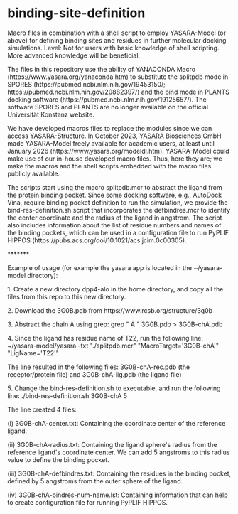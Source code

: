 # binding-site-definition
Macro files in combination with a shell script to employ YASARA-Model (or above)  for defining binding sites and residues in further molecular docking simulations. Level: Not for users with basic knowledge of shell scripting. More advanced knowledge will be beneficial.

<p> The files in this repository use the ability of YANACONDA Macro (https://www.yasara.org/yanaconda.htm) to substitute the splitpdb mode in SPORES (https://pubmed.ncbi.nlm.nih.gov/19453150/; https://pubmed.ncbi.nlm.nih.gov/20882397/) and the bind mode in PLANTS docking software (https://pubmed.ncbi.nlm.nih.gov/19125657/). The software SPORES and PLANTS are no longer available on the official Universität Konstanz website. </p>

<p>We have developed macros files to replace the modules since we can access YASARA-Structure. In October 2023, YASARA Biosciences GmbH made YASARA-Model freely available for academic users, at least until January 2026 (https://www.yasara.org/modeldl.htm). YASARA-Model could make use of our in-house developed macro files. Thus, here they are; we make the macros and the shell scripts embedded with the macro files publicly available. </p>

<p>The scripts start using the macro splitpdb.mcr to abstract the ligand from the protein binding pocket. Since some docking software, e.g., AutoDock Vina, require binding pocket definition to run the simulation, we provide the bind-res-definition.sh script that incorporates the defbindres.mcr to identify the center coordinate and the radius of the ligand in angstrom. The script also includes information about the list of residue numbers and names of the binding pockets, which can be used in a configuration file to run PyPLIF HIPPOS (https://pubs.acs.org/doi/10.1021/acs.jcim.0c00305).</p>
<p> </p>
<p>*******</p>
<p>Example of usage (for example the yasara app is located in the ~/yasara-model directory):</p>
<p>1. Create a new directory dpp4-alo in the home directory, and copy all the files from this repo to this new directory.</p>
<p>2. Download the 3G0B.pdb from https://www.rcsb.org/structure/3g0b</p>
<p>3. Abstract the chain A using grep: grep " A " 3G0B.pdb > 3G0B-chA.pdb
<p>4. Since the ligand has residue name of T22, run the following line: ~/yasara-model/yasara -txt "./splitpdb.mcr" "MacroTarget='3G0B-chA'" "LigName='T22'"
<p>The line resulted in the following files: 3G0B-chA-rec.pdb (the receptor/protein file) and 3G0B-chA-lig.pdb (the ligand file) </p>
<p> 5. Change the bind-res-definition.sh to executable, and run the following line: ./bind-res-definition.sh 3G0B-chA 5 </p>
<p> The line created 4 files:</p>
<p> (i)   3G0B-chA-center.txt: Containing the coordinate center of the reference ligand.</p>
<p> (ii)  3G0B-chA-radius.txt: Containing the ligand sphere's radius from the reference ligand's coordinate center. We can add 5 angstroms to this radius value to define the binding pocket.</p>
<p> (iii) 3G0B-chA-defbindres.txt: Containing the residues in the binding pocket, defined by 5 angstroms from the outer sphere of the ligand.</p>
<p> (iv)  3G0B-chA-bindres-num-name.lst: Containing information that can help to create configuration file for running PyPLIF HIPPOS.</p>



